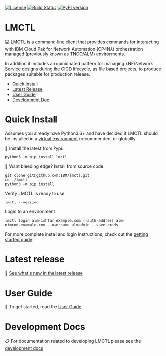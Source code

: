 [![License](https://img.shields.io/badge/License-Apache%202.0-blue.svg)](https://opensource.org/licenses/Apache-2.0)
[![Build Status](https://travis-ci.com/IBM/lmctl.svg?branch=master)](https://travis-ci.com/IBM/lmctl)
[![PyPI version](https://badge.fury.io/py/lmctl.svg)](https://badge.fury.io/py/lmctl)

# LMCTL 

:computer: LMCTL is a command-line client that provides commands for interacting with IBM Cloud Pak for Network Automation (CP4NA) orchestration managed (previously known as TNCO/ALM) environments. 

In addition it includes an opinionated pattern for managing xNF/Network Service designs during the CICD lifecycle, as file based projects, to produce packages suitable for production release.

- [Quick Install](#quick-install)
- [Latest Release](#latest-release)
- [User Guide](#user-guide)
- [Development Doc](#development-docs)

# Quick Install

Assumes you already have Python3.6+ and have decided if LMCTL should be installed in a [virtual environment](https://pypi.org/project/virtualenv/) (recommended) or globallly.

:rocket: Install the latest from Pypi:
```
python3 -m pip install lmctl
```

:roller_coaster: Want bleeding edge? Install from source code:
```
git clone git@github.com:IBM/lmctl.git
cd ./lmctl
python3 -m pip install .
```

Verify LMCTL is ready to use:
```
lmctl --version
```

Login to an environment:
```
lmctl login alm-ishtar.example.com --auth-address alm-nimrod.example.com --username almadmin --save-creds
```

For more complete install and login instructions, check out the [getting started guide](docs/getting-started.md)

# Latest release

:newspaper: [See what's new in the latest release](docs/what-is-new.md)

# User Guide

:notebook: To get started, read the [User Guide](docs/index.md)

# Development Docs

:clipboard: For documentation related to developing LMCTL please see the [development docs](developer_docs/index.md)
